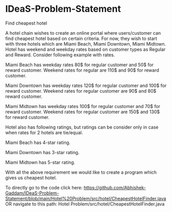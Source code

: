 # IDeaS-Problem-Statement

Find cheapest hotel

A hotel chain wishes to create an online portal where users/customer can find cheapest hotel based on certain criteria. For now, they wish to start with three hotels which are Miami Beach, Miami Downtown, Miami Midtown.
Hotel has weekend and weekday rates based on customer types as Regular and Reward. Consider following example with rates.

Miami Beach has weekday rates 80$ for regular customer and 50$ for reward customer. Weekend rates for regular are 110$ and 90$ for reward customer.

Miami Downtown has weekday rates 120$ for regular customer and 100$ for reward customer. Weekend rates for regular customer are 90$ and 80$ reward customer.

Miami Midtown has weekday rates 100$ for regular customer and 70$ for reward customer. Weekend rates for regular customer are 150$ and 130$ for reward customer.

Hotel also has following ratings, but ratings can be consider only in case when rates for 2 hotels are tie/equal.

Miami Beach has 4-star rating.

Miami Downtown has 3-star rating.

Miami Midtown has 5-star rating.
 
With all the above requirement we would like to create a program which gives us cheapest hotel.

To directly go to the code click here: 
https://github.com/Abhishek-Gaddam/IDeaS-Problem-Statement/blob/main/Hotel%20Problem/src/hotel/CheapestHotelFinder.java
OR navigate to this path:
Hotel Problem/src/hotel/CheapestHotelFinder.java
